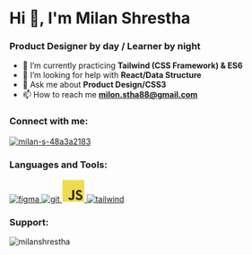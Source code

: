 <h1>Hi 👋, I'm Milan Shrestha</h1>
<h3>Product Designer by day / Learner by night</h3>


- 🌱 I’m currently practicing **Tailwind (CSS Framework) & ES6**
- 🤝 I’m looking for help with **React/Data Structure**
- 💬 Ask me about **Product Design/CSS3**
- 📫 How to reach me **milon.stha88@gmail.com**

<h3 align="left">Connect with me:</h3>
<p align="left">
<a href="https://linkedin.com/in/milan-s-48a3a2183" target="blank"><img align="center" src="https://raw.githubusercontent.com/rahuldkjain/github-profile-readme-generator/master/src/images/icons/Social/linked-in-alt.svg" alt="milan-s-48a3a2183" height="30" width="40" /></a>
</p>

<h3 align="left">Languages and Tools:</h3>
<p align="left">
  <a
    href="https://www.figma.com/" target="_blank" rel="noreferrer"> <img
      src="https://www.vectorlogo.zone/logos/figma/figma-icon.svg" alt="figma" width="40" height="40" /> </a> <a
    href="https://git-scm.com/" target="_blank" rel="noreferrer"> <img
      src="https://www.vectorlogo.zone/logos/git-scm/git-scm-icon.svg" alt="git" width="40" height="40" /> </a> <a href="https://developer.mozilla.org/en-US/docs/Web/JavaScript" target="_blank"
    rel="noreferrer"> <img
      src="https://raw.githubusercontent.com/devicons/devicon/master/icons/javascript/javascript-original.svg"
      alt="javascript" width="40" height="40" /> </a><a href="https://tailwindcss.com/" target="_blank" rel="noreferrer"> <img
      src="https://www.vectorlogo.zone/logos/tailwindcss/tailwindcss-icon.svg" alt="tailwind" width="40" height="40" />
  </a>
</p>

<h3 align="left">Support:</h3>
<p><a href="https://www.buymeacoffee.com/milanshrestha"> <img align="left" src="https://cdn.buymeacoffee.com/buttons/v2/default-yellow.png" height="50" width="210" alt="milanshrestha" /></a></p><br><br>

